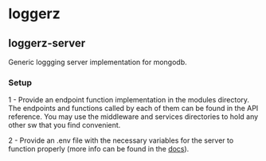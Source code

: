 # loggerz
## loggerz-server
Generic loggging server implementation for mongodb.
### Setup
1 - Provide an endpoint function implementation in the modules directory. The endpoints and functions called by each of them can be found in the API reference. You may use the middleware and services directories to hold any other sw that you find convenient.

2 - Provide an .env file with the necessary variables for the server to function properly (more info can be found in the [docs](https://github.com/mleitao27/loggerz/wiki/Env)).
